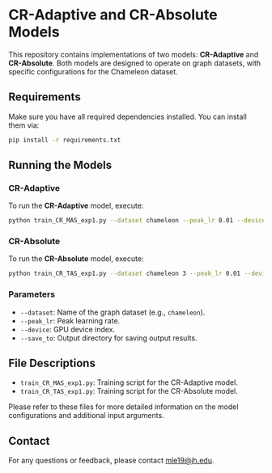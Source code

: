 # CR-Adaptive and CR-Absolute Models

This repository contains implementations of two models: **CR-Adaptive** and **CR-Absolute**. Both models are designed to operate on graph datasets, with specific configurations for the Chameleon dataset.

## Requirements
Make sure you have all required dependencies installed. You can install them via:

```bash
pip install -r requirements.txt
```

## Running the Models

### CR-Adaptive
To run the **CR-Adaptive** model, execute:

```bash
python train_CR_MAS_exp1.py --dataset chameleon --peak_lr 0.01 --device 1 --save_to folder
```

### CR-Absolute
To run the **CR-Absolute** model, execute:

```bash
python train_CR_TAS_exp1.py --dataset chameleon 3 --peak_lr 0.01 --device 1 --save_to folder
```

### Parameters
- `--dataset`: Name of the graph dataset (e.g., `chameleon`).
- `--peak_lr`: Peak learning rate.
- `--device`: GPU device index.
- `--save_to`: Output directory for saving output results.

## File Descriptions
- `train_CR_MAS_exp1.py`: Training script for the CR-Adaptive model.
- `train_CR_TAS_exp1.py`: Training script for the CR-Absolute model.

Please refer to these files for more detailed information on the model configurations and additional input arguments.

## Contact
For any questions or feedback, please contact mle19@jh.edu.
